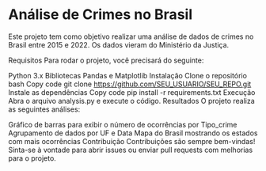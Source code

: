 # Análise de Crimes no Brasil
Este projeto tem como objetivo realizar uma análise de dados de crimes no Brasil entre 2015 e 2022. Os dados vieram do Ministério da Justiça. 

Requisitos
Para rodar o projeto, você precisará do seguinte:

Python 3.x
Bibliotecas Pandas e Matplotlib
Instalação
Clone o repositório
bash
Copy code
git clone https://github.com/SEU_USUARIO/SEU_REPO.git
Instale as dependências
Copy code
pip install -r requirements.txt
Execução
Abra o arquivo analysis.py e execute o código.
Resultados
O projeto realiza as seguintes análises:

Gráfico de barras para exibir o número de ocorrências por Tipo_crime
Agrupamento de dados por UF e Data
Mapa do Brasil mostrando os estados com mais ocorrências
Contribuição
Contribuições são sempre bem-vindas! Sinta-se à vontade para abrir issues ou enviar pull requests com melhorias para o projeto.
